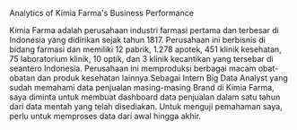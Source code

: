 Analytics of Kimia Farma's Business Performance

Kimia Farma adalah perusahaan industri farmasi pertama dan terbesar di Indonesia yang didirikan sejak tahun 1817. Perusahaan ini berbisnis di bidang farmasi dan memiliki 12 pabrik, 1.278 apotek, 451 klinik kesehatan, 75 laboratorium klinik, 10 optik, dan 3 klinik kecantikan yang tersebar di seantero Indonesia. Perusahaan ini memproduksi berbagai macam obat-obatan dan produk kesehatan lainnya.Sebagai Intern Big Data Analyst yang sudah memahami data penjualan masing-masing Brand di Kimia Farma, saya diminta untuk membuat dashboard data penjualan dalam satu tahun dari data mentah yang telah disediakan. Untuk menguji pemahaman saya, perlu untuk memproses data dari awal hingga akhir.
